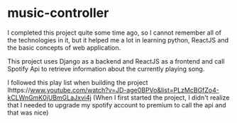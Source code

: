 # music-controller

I completed this project quite some time ago, so I cannot remember all of the technologies in it, but it helped me a lot in learning python, ReactJS and the basic concepts of web application.

This project uses Django as a backend and ReactJS as a frontend and call Spotify Api to retrieve information about the currently playing song.

I followed this play list when building the project Ihttps://www.youtube.com/watch?v=JD-age0BPVo&list=PLzMcBGfZo4-kCLWnGmK0jUBmGLaJxvi4j (When I first started the project, I didn't realize that I needed to upgrade my spotify account to premium to call the api and that was nice)
